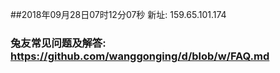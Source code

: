 ##2018年09月28日07时12分07秒 新址: 159.65.101.174
### 兔友常见问题及解答: https://github.com/wanggonging/d/blob/w/FAQ.md
